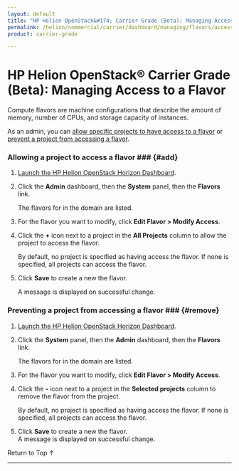 ```yaml
---
layout: default
title: "HP Helion OpenStack&#174; Carrier Grade (Beta): Managing Access to a Flavor"
permalink: /helion/commercial/carrier/dashboard/managing/flavors/access/
product: carrier-grade

---
```

<!--UNDER REVISION-->

<script>

function PageRefresh {
onLoad="window.refresh"
}

PageRefresh();

</script>

<!-- <p style="font-size: small;"> <a href="/helion/commercial/carrier/ga1/install/">&#9664; PREV</a> | <a href="/helion/commercial/carrier/ga1/install-overview/">&#9650; UP</a> | <a href="/helion/commercial/carrier/ga1/">NEXT &#9654;</a></p> -->

# HP Helion OpenStack&#174; Carrier Grade (Beta): Managing Access to a Flavor #

Compute flavors are machine configurations that describe the amount of memory, number of CPUs, and storage capacity of instances. 

As an admin, you can [allow specific projects to have access to a flavor](#add) or [prevent a project from accessing a flavor](#remove).

### Allowing a project to access a flavor ### {#add}

1. [Launch the HP Helion OpenStack Horizon Dashboard](/helion/openstack/carrier/dashboard/login/).

2. Click the **Admin** dashboard, then the **System** panel, then the **Flavors** link.

	The flavors for in the domain are listed. 

3. For the flavor you want to modify, click **Edit Flavor &gt; Modify Access**.

4. Click the **+** icon next to a project in the **All Projects** column to allow the project to access the flavor.

	By default, no project is specified as having access the flavor. If none is specified, all projects can access the flavor.

5. Click **Save** to create a new the flavor.<br />

	A message is displayed on successful change.

### Preventing a project from accessing a flavor ### {#remove}

1. [Launch the HP Helion OpenStack Horizon Dashboard](/helion/openstack/carrier/dashboard/login/).

2. Click the **System** panel, then the **Admin** dashboard, then the **Flavors** link.

	The flavors for in the domain are listed. 

3. For the flavor you want to modify, click **Edit Flavor &gt; Modify Access**.

4. Click the **-** icon next to a project in the **Selected projects** column to remove the flavor from the project.

	By default, no project is specified as having access the flavor. If none is specified, all projects can access the flavor.

5. Click **Save** to create a new the flavor.<br />
A message is displayed on successful change.

<p><a href="#top" style="padding:14px 0px 14px 0px; text-decoration: none;"> Return to Top &#8593; </a></p>


----
